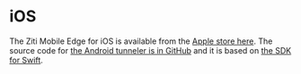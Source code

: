 # iOS

The Ziti Mobile Edge for iOS is available from the [Apple store here](https://apps.apple.com/us/app/ziti-tunnel/id1460484353). The source code for [the Android tunneler is in GitHub](https://github.com/openziti/ziti-tunnel-apple) and it is based on [the SDK for Swift](https://github.com/openziti/ziti-sdk-swift).

